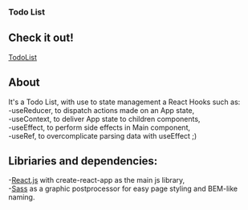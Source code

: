 ### Todo List


## Check it out!

[TodoList](https://dariuszsikorra.github.io/TodoList-useHooks/)

## About

It's a Todo List, with use to state management a React Hooks such as:<br/>
-useReducer, to dispatch actions made on an App state,<br/>
-useContext, to deliver App state to children components,<br/>
-useEffect, to perform side effects in Main component,<br/>
-useRef, to overcomplicate parsing data with useEffect ;)<br/>

## Libriaries and dependencies:

-[React.js](https://reactjs.org) with create-react-app as the main js library,<br/>
-[Sass](https://sass-lang.com) as a graphic postprocessor for easy page styling and BEM-like naming.
